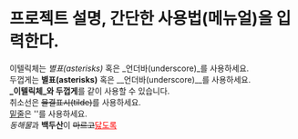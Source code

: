 <h1>프로젝트 설명, 간단한 사용법(메뉴얼)을 입력한다.</h1>

이텔릭체는 *별표(asterisks)* 혹은 _언더바(underscore)_를 사용하세요.  
두껍게는 **별표(asterisks)** 혹은 __언더바(underscore)__를 사용하세요.  
**_이텔릭체_와 두껍게**를 같이 사용할 수 있습니다.  
취소선은 ~~물결표시(tilde)~~를 사용하세요.  
<u>밑줄</u>은 '<u></u>'를 사용하세요.  
*동해물*과 **백두산**이 ~~마르고~~<u style="color: red;">닳도록</u>
